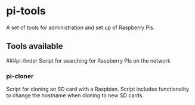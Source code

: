 # pi-tools
A set of tools for administration and set up of Raspberry Pis.

## Tools available

###pi-finder
Script for searching for Raspberry PIs on the network

### pi-cloner
Script for cloning an SD card with a Raspbian. Script includes functionality to change the hostname when cloning to new SD cards.
